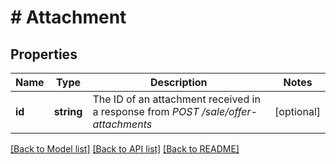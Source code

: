 # # Attachment

## Properties

Name | Type | Description | Notes
------------ | ------------- | ------------- | -------------
**id** | **string** | The ID of an attachment received in a response from *POST /sale/offer-attachments* | [optional]

[[Back to Model list]](../../README.md#models) [[Back to API list]](../../README.md#endpoints) [[Back to README]](../../README.md)
